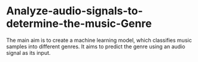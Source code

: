 # Analyze-audio-signals-to-determine-the-music-Genre
The main aim is to create a machine learning model, which classifies music samples into different genres. It aims to predict the genre using an audio signal as its input.
